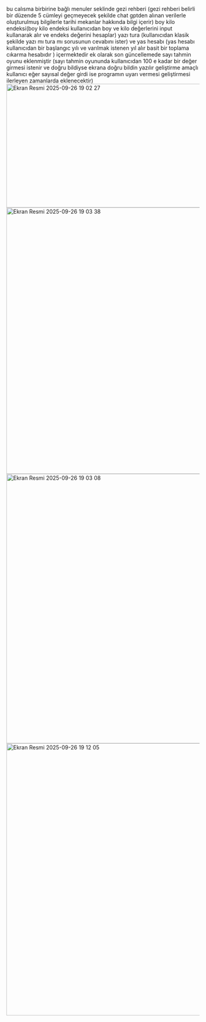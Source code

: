 bu calısma birbirine bağlı menuler seklinde gezi rehberi (gezi rehberi belirli bir düzende 5 cümleyi geçmeyecek şekilde chat gptden alınan verilerle oluşturulmuş bilgilerle tarihi mekanlar hakkında bilgi içerir) boy kilo endeksi(boy kilo endeksi kullanıcıdan boy ve kilo değerlerini input kullanarak alır ve endeks değerini hesaplar) yazı tura (kullanıcıdan klasik şekilde yazı mı tura mı sorusunun cevabını ister) ve yas hesabı (yas hesabı kullanıcıdan bir başlangıc yılı ve varılmak istenen yıl alır basit bir toplama cıkarma hesabıdır ) içermektedir ek olarak son güncellemede sayı tahmin oyunu eklenmiştir (sayı tahmin oyununda kullanıcıdan  100 e kadar bir değer girmesi istenir ve doğru bildiyse ekrana doğru bildin yazılır geliştirme amaçlı kullanıcı eğer sayısal değer girdi ise programın uyarı vermesi geliştirmesi ilerleyen zamanlarda eklenecektir) <img width="627" height="322" alt="Ekran Resmi 2025-09-26 19 02 27" src="https://github.com/user-attachments/assets/a9f8c703-0502-4313-a852-1da19a4add6c" />
<img width="586" height="694" alt="Ekran Resmi 2025-09-26 19 03 38" src="https://github.com/user-attachments/assets/e9315b0a-92c0-4357-a4b6-d32f6b462b59" />
<img width="610" height="702" alt="Ekran Resmi 2025-09-26 19 03 08" src="https://github.com/user-attachments/assets/4f2384e7-d406-47e5-b89c-329e1f6b14c6" />
<img width="605" height="709" alt="Ekran Resmi 2025-09-26 19 12 05" src="https://github.com/user-attachments/assets/31535035-b9e0-496c-aacd-8c752d4caf51" />
